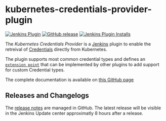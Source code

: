 # kubernetes-credentials-provider-plugin

[![Jenkins Plugin](https://img.shields.io/jenkins/plugin/v/kubernetes-credentials-provider.svg)](https://plugins.jenkins.io/kubernetes-credentials-provider)
[![GitHub release](https://img.shields.io/github/release/jenkinsci/kubernetes-credentials-provider-plugin.svg?label=release)](https://github.com/jenkinsci/kubernetes-credentials-provider-plugin/releases/latest)
[![Jenkins Plugin Installs](https://img.shields.io/jenkins/plugin/i/kubernetes-credentials-provider.svg?color=blue)](https://plugins.jenkins.io/kubernetes-credentials-provider)


The *Kubernetes Credentials Provider* is a [Jenkins](https://jenkins.io) plugin to enable the retreival of [Credentials](https://plugins.jenkins.io/credentials) directly from Kubernetes.

The plugin supports most common credential types and defines an [`extension point`](https://jenkins.io/doc/developer/extensions/kubernetes-credentials-provider/) that can be implemented by other plugins to add support for custom Credential types. 

The complete documentation is available on [this GitHub page ](https://jenkinsci.github.io/kubernetes-credentials-provider-plugin/)

## Releases and Changelogs

The [release notes](https://github.com/jenkinsci/kubernetes-credentials-provider-plugin/releases) are managed in GitHub. 
The latest release will be visible in the Jenkins Update center approximatly 8 hours after a release.
